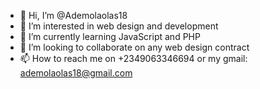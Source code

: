 - 👋 Hi, I’m @Ademolaolas18
- 👀 I’m interested in web design and development 
- 🌱 I’m currently learning JavaScript and PHP
- 💞️ I’m looking to collaborate on any web design contract 
- 📫 How to reach me on +2349063346694 or my gmail: ademolaolas18@gmail.com 

<!---
Ademolaolas18/Ademolaolas18 is a ✨ special ✨ repository because its `README.md` (this file) appears on your GitHub profile.
You can click the Preview link to take a look at your changes.
--->
